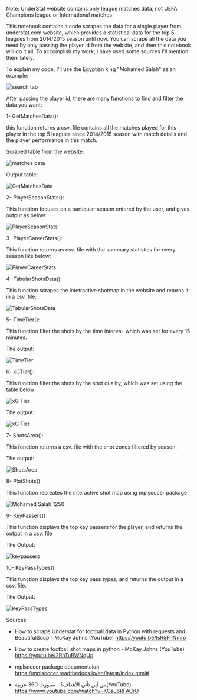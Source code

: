 Note: UnderStat website contains only league matches data, not UEFA Champions league or International matches.

This notebook contains a code scrapes the data for a single player from understat.com website, which provides a statistical data for the top 5 leagues from 2014/2015 season until now. You can scrape all the data you need by only passing the player id from the website, and then this notebook will do it all. To accomplish my work, I have used some sources I'll mention them lately.

To explain my code, I'll use the Egyptian king "Mohamed Salah" as an example:

![search tab](https://user-images.githubusercontent.com/80650976/184650011-dd52a99b-c14c-4246-b68c-b617a6173b8f.PNG)

After passing the player id, there are many functions to find and filter the data you want:

1- GetMatchesData():

 this function returns a csv. file contains all the matches played for this player in the top 5 leagues since 2014/2015 season with match details and the player performance in this match.

Scraped table from the website:

![matches data](https://user-images.githubusercontent.com/80650976/184649440-fec82eae-1a5c-4b33-835b-a17df75fd45f.PNG)

Output table:

![GetMatchesData](https://user-images.githubusercontent.com/80650976/184655271-aaacf896-6675-4e49-9d51-789ce3a70d5e.PNG)

2- PlayerSeasonStats():

This function focuses on a particular season entered by the user, and gives output as below:

![PlayerSeasonStats](https://user-images.githubusercontent.com/80650976/184655798-da90eabb-4e4e-45fe-a870-0648ddd59bbc.PNG)

3- PlayerCareerStats():

This function returns as csv. file with the summary statistics for every season like below:

![PlayerCareerStats](https://user-images.githubusercontent.com/80650976/184656718-8fa51b3d-ca54-43c0-b30d-1be0d1100827.PNG)

4- TabularShotsData():

This function scrapes the intetractive shotmap in the website and returns it in a csv. file:

![TabularShotsData](https://user-images.githubusercontent.com/80650976/184657884-bf8aa007-9e09-49f8-bb16-54285945c4f4.PNG)

5-  TimeTier():

This function filter the shots by the time interval, which was set for every 15 minutes. 

The output:

![TimeTier](https://user-images.githubusercontent.com/80650976/184658406-96ea5033-0923-4243-9ada-93781aef78b6.PNG)

6- xGTier():

This function filter the shots by the shot quality, which was set using the table below:

![xG Tier](https://user-images.githubusercontent.com/80650976/184651631-3151338c-c73d-4ab7-b355-9a644075694d.PNG)

The output:

![xG Tier](https://user-images.githubusercontent.com/80650976/184660645-7805218e-b3ca-405c-be1d-8dc9428ccc90.PNG)

7- ShotsArea():

This function returns a csv. file with the shot zones filtered by season.

The output:

![ShotsArea](https://user-images.githubusercontent.com/80650976/184661402-f8ec0729-1263-490c-8819-d50b6fc8458d.PNG)

8- PlotShots()

This function recreates the interactive shot map using mplsoocer package

![Mohamed Salah 1250](https://user-images.githubusercontent.com/80650976/187049314-74490e67-ba96-402a-94df-bab2d163ba28.jpg)

9- KeyPassers()

This function displays the top key passers for the player, and returns the output in a csv. file

The Output:

![keypassers](https://user-images.githubusercontent.com/80650976/184663075-bf75ff8c-2400-449c-b4ed-a470a77fd0b3.PNG)

10- KeyPassTypes()

This function displays the top key pass types, and returns the output in a csv. file.

The Output:

![KeyPassTypes](https://user-images.githubusercontent.com/80650976/184665108-7ca70ddb-5802-42c3-b80c-56c8fc9aa063.PNG)

Sources:

 * How to scrape Understat for football data in Python with requests and BeautifulSoup - McKay Johns (YouTube)
   https://youtu.be/IsR5FrjNmro
  
 * How to create football shot maps in python - McKay Johns (YouTube)
  https://youtu.be/2RhTuRWNqUc
 
 * mplsoccer package documentaion
  https://mplsoccer.readthedocs.io/en/latest/index.html#
 
 * من أين تأتي الأهداف؟ - سبورت 360 عربية(YouTube)
  https://www.youtube.com/watch?v=KOaJ6RFACrU
